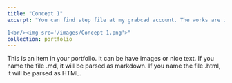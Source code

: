 ```yaml
---
title: "Concept 1"
excerpt: "You can find step file at my grabcad account. The works are in progress.

1<br/><img src='/images/Concept 1.png'>"
collection: portfolio
---
```


This is an item in your portfolio. It can be have images or nice text. If you name the file .md, it will be parsed as markdown. If you name the file .html, it will be parsed as HTML. 
